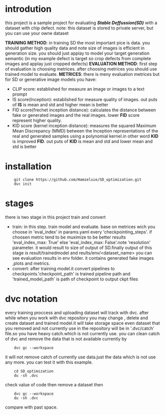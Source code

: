 # introdution
this project is a sample project for evaluating ***Stable Deffussion(SD)*** with a dataset with chip defect.
note: this dataset is stored to private server, but you can use your owne dataset

**TRAINING METHOD**: in training SD the most important pice is data. you should gather high quality data and note size of images is efficient in generation size. you should just applay to model your target generation semantic (in my example defect is target so crop defects from complete images and applay just cropped defects)
**EVALUATION METHOD**: first step of evaluation is choosing metrices. after choosing metrices you should use trained model to evaluate.
**METRICES**: there is meny evaluation metrices but for SD or generative image models you have:
* CLIP score: established for measure an image or images to a text prompt
* IS score(Inception): established for measure quality of images. out puts of **IS** is mean and std and higher mean is better
* FID score(frechet inception distance): calculates the distance between fake or generated images and the real images. lower **FID** score represent higher quality.
* KID score (kernel inception distance):  measures the squared Maximum Mean Discrepancy (MMD) between the Inception representations of the real and generated samples using a polynomial kernel.in other word **KID** is improved **FID**. out puts of **KID** is mean and std and lower mean and std is better
# installation

        git clone https://github.com/Hamzeluie/SD_optimization.git
        dvc init
        
# stages
there is two stage in this project 
train and convert
* train: in this step. train model and evaluate. base on metrices wich you choose in 'eval_index' in params.yaml every 'checkpointing_steps'. if choosen metric tend to be muximize to be better results 'eval_index_max: True' else 'eval_index_max: False'.note 'resolution' parameter. it would result to size of output of SD.finally output of this stage is result/trainedmodel and reults/env/<dataset_name> you can see evaluation results in env folder. it contains generated fake images ,plots and metrics.
* convert: after training model.it convert pipelines to checkpoints.'checkpoint_path' is trained pipeline path and 'trained_model_path' is path of checkpoint to output ckpt files

# dvc notation
every training proccess and uploading dataset will track with dvc.
after while when you work with dvc repository you may change , delete and create dataset and trained model.it will take storage space even dataset that you removed and not currently use in the repository will be in '.dvc/catch' file.so you have heavy catch.which is not currently use. you can clean catch of dvc and remove the data that is not available currently by

        dvc gc --workspace

it will not remove catch of currently use data.just the data which is not use any more.
you can test it with this example.

        cd SD_optimization
        du -sh .dvc

check value of code then remove a dataset then 

        dvc gc --workspace
        du -sh .dvc

compare with past space.

